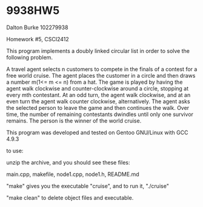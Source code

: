 # 9938HW5
Dalton Burke 102279938

Homework #5, CSCI2412

This program implements a doubly linked circular list in order to solve the following problem.

A travel agent selects n customers to compete in the finals of a contest for a free world cruise. The agent places the customer in a circle and then draws a number m(1<= m <= n) from a hat. The game is played by having the agent walk clockwise and counter-clockwise around a circle, stopping at every mth contestant. At an odd turn, the agent walk clockwise, and at an even turn the agent walk counter clockwise, alternatively. The agent asks the selected person to leave the game and then continues the walk. Over time, the number of remaining contestants dwindles until only one survivor remains. The person is the winner of the world cruise.

This program was developed and tested on Gentoo GNU/Linux with GCC 4.9.3

to use:

unzip the archive, and you should see these files:

main.cpp, makefile, node1.cpp, node1.h, README.md

"make" gives you the executable "cruise", and to run it, "./cruise" 

"make clean" to delete object files and executable.
